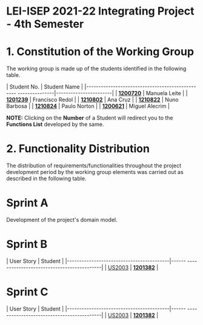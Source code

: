 # LEI-ISEP 2021-22 Integrating Project - 4th Semester

# 1. Constitution of the Working Group

The working group is made up of the students identified in the following table.

| Student No. | Student Name |
|------------------------------------------------- ---------------|-----------------------|
| **[1200720](/Documents/1200720/functionalities.md)** | Manuela Leite |
| **[1201239](/Documents/1201239/functionalities.md)** | Francisco Redol |
| **[1210802](/Documents/1210802/functionalities.md)** | Ana Cruz |
| **[1210822](/Documents/1210822/functionalities.md)** | Nuno Barbosa |
| **[1210824](/Documents/1210824/functionalities.md)** | Paulo Norton |
| **[1200621](/Documents/1200621/functionalities.md)** | Miguel Alecrim |


**NOTE:** Clicking on the **Number** of a Student will redirect you to the **Functions List** developed by the same.

# 2. Functionality Distribution ###

The distribution of requirements/functionalities throughout the project development period by the working group elements was carried out as described in the following table.

# Sprint A
Development of the project's domain model.

# Sprint B

| User Story | Student |
|------------------------------------------|------ -------------------------------------------|
| [US2003](docs/1201382/US2003/US2003.md) | [**1201382**](1201382/) |


# Sprint C

| User Story | Student |
|------------------------------------------|------ -------------------------------------------|
| [US2003](docs/1201382/US2003/US2003.md) | [**1201382**](1201382/) |